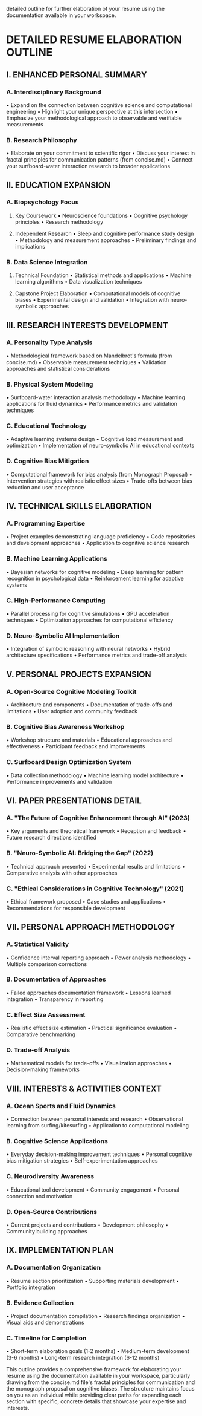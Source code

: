 detailed outline for further elaboration of your resume
using the documentation available in your workspace.

# DETAILED RESUME ELABORATION OUTLINE

## I. ENHANCED PERSONAL SUMMARY

### A. Interdisciplinary Background
• Expand on the connection between cognitive science and 
computational engineering
• Highlight your unique perspective at this intersection
• Emphasize your methodological approach to observable and verifiable
measurements

### B. Research Philosophy
• Elaborate on your commitment to scientific rigor
• Discuss your interest in fractal principles for communication 
patterns (from concise.md)
• Connect your surfboard-water interaction research to broader 
applications

## II. EDUCATION EXPANSION

### A. Biopsychology Focus
1. Key Coursework
   • Neuroscience foundations
   • Cognitive psychology principles
   • Research methodology

2. Independent Research
   • Sleep and cognitive performance study design
   • Methodology and measurement approaches
   • Preliminary findings and implications

### B. Data Science Integration
1. Technical Foundation
   • Statistical methods and applications
   • Machine learning algorithms
   • Data visualization techniques

2. Capstone Project Elaboration
   • Computational models of cognitive biases
   • Experimental design and validation
   • Integration with neuro-symbolic approaches

## III. RESEARCH INTERESTS DEVELOPMENT

### A. Personality Type Analysis
• Methodological framework based on Mandelbrot's formula (from 
concise.md)
• Observable measurement techniques
• Validation approaches and statistical considerations

### B. Physical System Modeling
• Surfboard-water interaction analysis methodology
• Machine learning applications for fluid dynamics
• Performance metrics and validation techniques

### C. Educational Technology
• Adaptive learning systems design
• Cognitive load measurement and optimization
• Implementation of neuro-symbolic AI in educational contexts

### D. Cognitive Bias Mitigation
• Computational framework for bias analysis (from Monograph Proposal)
• Intervention strategies with realistic effect sizes
• Trade-offs between bias reduction and user acceptance

## IV. TECHNICAL SKILLS ELABORATION

### A. Programming Expertise
• Project examples demonstrating language proficiency
• Code repositories and development approaches
• Application to cognitive science research

### B. Machine Learning Applications
• Bayesian networks for cognitive modeling
• Deep learning for pattern recognition in psychological data
• Reinforcement learning for adaptive systems

### C. High-Performance Computing
• Parallel processing for cognitive simulations
• GPU acceleration techniques
• Optimization approaches for computational efficiency

### D. Neuro-Symbolic AI Implementation
• Integration of symbolic reasoning with neural networks
• Hybrid architecture specifications
• Performance metrics and trade-off analysis

## V. PERSONAL PROJECTS EXPANSION

### A. Open-Source Cognitive Modeling Toolkit
• Architecture and components
• Documentation of trade-offs and limitations
• User adoption and community feedback

### B. Cognitive Bias Awareness Workshop
• Workshop structure and materials
• Educational approaches and effectiveness
• Participant feedback and improvements

### C. Surfboard Design Optimization System
• Data collection methodology
• Machine learning model architecture
• Performance improvements and validation

## VI. PAPER PRESENTATIONS DETAIL

### A. "The Future of Cognitive Enhancement through AI" (2023)
• Key arguments and theoretical framework
• Reception and feedback
• Future research directions identified

### B. "Neuro-Symbolic AI: Bridging the Gap" (2022)
• Technical approach presented
• Experimental results and limitations
• Comparative analysis with other approaches

### C. "Ethical Considerations in Cognitive Technology" (2021)
• Ethical framework proposed
• Case studies and applications
• Recommendations for responsible development

## VII. PERSONAL APPROACH METHODOLOGY

### A. Statistical Validity
• Confidence interval reporting approach
• Power analysis methodology
• Multiple comparison corrections

### B. Documentation of Approaches
• Failed approaches documentation framework
• Lessons learned integration
• Transparency in reporting

### C. Effect Size Assessment
• Realistic effect size estimation
• Practical significance evaluation
• Comparative benchmarking

### D. Trade-off Analysis
• Mathematical models for trade-offs
• Visualization approaches
• Decision-making frameworks

## VIII. INTERESTS & ACTIVITIES CONTEXT

### A. Ocean Sports and Fluid Dynamics
• Connection between personal interests and research
• Observational learning from surfing/kitesurfing
• Application to computational modeling

### B. Cognitive Science Applications
• Everyday decision-making improvement techniques
• Personal cognitive bias mitigation strategies
• Self-experimentation approaches

### C. Neurodiversity Awareness
• Educational tool development
• Community engagement
• Personal connection and motivation

### D. Open-Source Contributions
• Current projects and contributions
• Development philosophy
• Community building approaches

## IX. IMPLEMENTATION PLAN

### A. Documentation Organization
• Resume section prioritization
• Supporting materials development
• Portfolio integration

### B. Evidence Collection
• Project documentation compilation
• Research findings organization
• Visual aids and demonstrations

### C. Timeline for Completion
• Short-term elaboration goals (1-2 months)
• Medium-term development (3-6 months)
• Long-term research integration (6-12 months)

This outline provides a comprehensive framework for elaborating your 
resume using the documentation available in your workspace, 
particularly drawing from the concise.md file's fractal principles 
for communication and the monograph proposal on cognitive biases. The
structure maintains focus on you as an individual while providing 
clear paths for expanding each section with specific, concrete 
details that showcase your expertise and interests.

> 